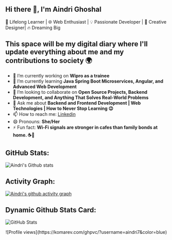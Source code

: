 ## Hi there 👋, I'm Aindri Ghoshal
🚀 Lifelong Learner | 🌐 Web Enthusiast | 💡 Passionate Developer | 🎨 Creative Designer| 🔥 Dreaming Big
## This space will be my digital diary where I'll update everything about me and my contributions to society 🌍
<!--
**aindri7/aindri7** is a ✨ _special_ ✨ repository because its `README.md` (this file) appears on your GitHub profile.

Here are some ideas to get you started:

- 🔭 I’m currently working on ...
- 🌱 I’m currently learning ...
- 👯 I’m looking to collaborate on ...
- 💬 Ask me about ...
- 📫 How to reach me: ...
- 😄 Pronouns: ...
- ⚡ Fun fact: ...
-->
- 🔭 I’m currently working on **Wipro as a trainee**
- 🌱 I’m currently learning **Java Spring Boot Microservices, Angular, and Advanced Web Development**
- 👯 I’m looking to collaborate on **Open Source Projects, Backend Development, and Anything That Solves Real-World Problems**
- 💬 Ask me about **Backend and Frontend Development | Web Technologies | How to Never Stop Learning 😉**
- 📫 How to reach me: [Linkedin](https://www.linkedin.com/in/aindrighoshal0701/)
- 😄 Pronouns: **She/Her**
- ⚡ Fun fact: **Wi-Fi signals are stronger in cafes than family bonds at home. ☕📶**

## GitHub Stats:
![Aindri's Github stats](https://github-readme-stats.vercel.app/api?username=aindri7&show_icons=true&theme=radical)

## Activity Graph:
[![Aindri's github activity graph](https://github-readme-activity-graph.vercel.app/graph?username=aindri7)](https://github.com/ashutosh00710/github-readme-activity-graph)

## Dynamic Github Stats Card:
![GitHub Stats](https://github-readme-stats.vercel.app/api?username=aindri7&show_icons=true&theme=tokyonight)



<p align="center">
    ![Profile views](https://komarev.com/ghpvc/?username=aindri7&color=blue)
</p>

